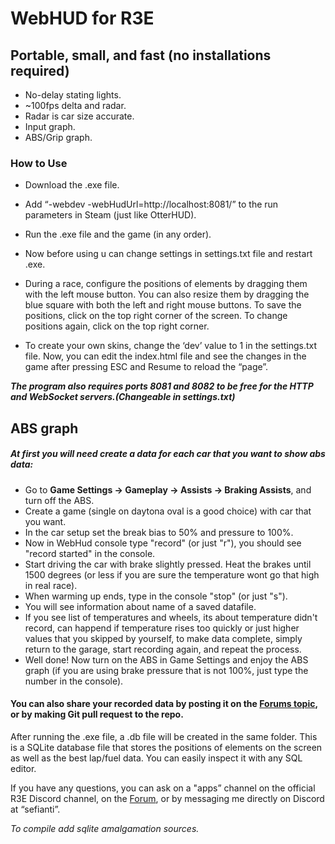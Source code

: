 # WebHUD for R3E
## Portable, small, and fast (no installations required)
- No-delay stating lights.
- ~100fps delta and radar.
- Radar is car size accurate.
- Input graph.
- ABS/Grip graph.
### How to Use
- Download the .exe file.
- Add “-webdev -webHudUrl=http://localhost:8081/” to the run parameters in Steam (just like OtterHUD).
- Run the .exe file and the game (in any order).
- Now before using u can change settings in settings.txt file and restart .exe.
- During a race, configure the positions of elements by dragging them with the left mouse button. You can also resize them by dragging the blue square with both the left and right mouse buttons. To save the positions, click on the top right corner of the screen. To change positions again, click on the top right corner.

- To create your own skins, change the ‘dev’ value to 1 in the settings.txt file. Now, you can edit the index.html file and see the changes in the game after pressing ESC and Resume to reload the “page”.

***The program also requires ports 8081 and 8082 to be free for the HTTP and WebSocket servers.(Changeable in settings.txt)*** 

## ABS graph
##### At first you will need create a data for each car that you want to show abs data:
- Go to **Game Settings -> Gameplay -> Assists -> Braking Assists**, and turn off the ABS.
- Create a game (single on daytona oval is a good choice) with car that you want.
- In the car setup set the break bias to 50% and pressure to 100%.
- Now in WebHud console type "record" (or just "r"), you should see "record started" in the console.
- Start driving the car with brake slightly pressed. Heat the brakes until 1500 degrees (or less if you are sure the temperature wont go that high in real race).
- When warming up ends, type in the console "stop" (or just "s").
- You will see information about name of a saved datafile.
- If you see list of temperatures and wheels, its about temperature didn't record, can happend if temperature rises too quickly or just higher values that you skipped by yourself, to make data complete, simply return to the garage, start recording again, and repeat the process.
- Well done! Now turn on the ABS in Game Settings and enjoy the ABS graph (if you are using brake pressure that is not 100%, just type the number in the console).
#### You can also share your recorded data by posting it on the [Forums topic](https://forum.kw-studios.com/index.php?threads/another-custom-webhud.19310/), or by making Git pull request to the repo.

After running the .exe file, a .db file will be created in the same folder. This is a SQLite database file that stores the positions of elements on the screen as well as the best lap/fuel data. You can easily inspect it with any SQL editor.

If you have any questions, you can ask on a "apps” channel on the official R3E Discord channel, on the [Forum](https://forum.kw-studios.com/index.php?threads/another-custom-webhud.19310/), or by messaging me directly on Discord at “sefianti”.

*To compile add sqlite amalgamation sources.*
